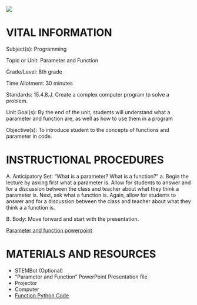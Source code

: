  <img src=https://github.com/BotDevLLC/BotDevCurriculum/blob/master/Pictures/Botdev.png>


# VITAL INFORMATION

Subject(s): 	Programming

Topic or Unit: Parameter and Function	

Grade/Level: 	8th grade

Time Allotment:	 30 minutes

Standards: 15.4.8.J. Create a complex computer program to solve a problem. 

Unit Goal(s):  	By the end of the unit, students will understand what a parameter and function are, as well as how to use them in a program

Objective(s):  To introduce student to the concepts of functions and parameter in code.     



# INSTRUCTIONAL PROCEDURES


A.	Anticipatory Set: “What is a parameter? What is a function?”
a.	Begin the lecture by asking first what a parameter is. Allow for students to answer and for a discussion between the class and teacher about what they think a parameter is. Next, ask what a function is. Again, allow for students to answer and for a discussion between the class and teacher about what they think a a function is.

B.	Body:  Move forward and start with the presentation. 

<a href="https://drive.google.com/drive/folders/1G4EWAjT57GOxxfZdoEh-NuxwVciLKbaI" target="_blank">Parameter and function powerpoint</a>
   

# MATERIALS AND RESOURCES

* STEMBot (Optional)
* “Parameter and Function” PowerPoint Presentation file
* Projector
* Computer
* <a href="https://github.com/BotDevLLC/BotDevCurriculum/blob/master/Curriculum/Week_3/Day_4/function.py" target="_blank">Function Python Code</a>


